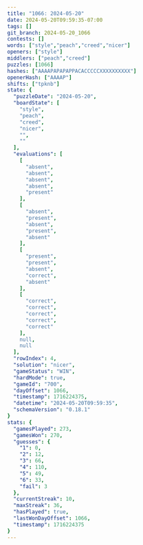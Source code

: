 ```yaml
---
title: "1066: 2024-05-20"
date: 2024-05-20T09:59:35-07:00
tags: []
git_branch: 2024-05-20_1066
contests: []
words: ["style","peach","creed","nicer"]
openers: ["style"]
middlers: ["peach","creed"]
puzzles: [1066]
hashes: ["AAAAPAPAPAPPACACCCCCXXXXXXXXXX"]
openerHash: ["AAAAP"]
shifts: ["tpknb"]
state: {
  "puzzleDate": "2024-05-20",
  "boardState": [
    "style",
    "peach",
    "creed",
    "nicer",
    "",
    ""
  ],
  "evaluations": [
    [
      "absent",
      "absent",
      "absent",
      "absent",
      "present"
    ],
    [
      "absent",
      "present",
      "absent",
      "present",
      "absent"
    ],
    [
      "present",
      "present",
      "absent",
      "correct",
      "absent"
    ],
    [
      "correct",
      "correct",
      "correct",
      "correct",
      "correct"
    ],
    null,
    null
  ],
  "rowIndex": 4,
  "solution": "nicer",
  "gameStatus": "WIN",
  "hardMode": true,
  "gameId": "700",
  "dayOffset": 1066,
  "timestamp": 1716224375,
  "datetime": "2024-05-20T09:59:35",
  "schemaVersion": "0.18.1"
}
stats: {
  "gamesPlayed": 273,
  "gamesWon": 270,
  "guesses": {
    "1": 0,
    "2": 12,
    "3": 66,
    "4": 110,
    "5": 49,
    "6": 33,
    "fail": 3
  },
  "currentStreak": 10,
  "maxStreak": 36,
  "hasPlayed": true,
  "lastWonDayOffset": 1066,
  "timestamp": 1716224375
}
---
```

<!-- more -->
